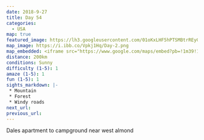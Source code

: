```yaml
---
date: 2018-9-27
title: Day 54
categories:
  - USA
map: true
featured_image: https://lh3.googleusercontent.com/01oKxLHF5hPTSMBtrREyGsynHURQZVqBY0A0UNIMemVAkRiFlLXwDSq0YCOysyXsXN3m05Tz_Kya9eIxhz3Yrw_58qm4S8r4twTY85wRfm0yofB9zkHna8Zj1udwVLvvMgr-M-TBBvzDkAL3DttR8ScRwdu3oUduVOZbj30GVDBx7CBxBLkUR9SdEJnQUzgAM7-KlLAKbiiXk0sleH9V-a-7cbFAEH473m52UASkKu9ecu63WlOmN9cFBNmssLkjgMAChVAivhxo_RfrE7voxNLAQuHsANvmhYc4uXtRPv5kdqIqrnhSSY0N95APyNx2RN0Glj9t_iuguVGSoK1zqumqwoA9tW8nI79aCtAysERP3Wd3T6iMe9tr0ntRyiwEqhiTKc5Bl7AV8VK2fzEVcLnB_Ai0_9bUFmi6mA9UA9bVpFddMp0VnmLTBuW_Qf8axlv8oZPwBQca9QxJqDkQjOw0lDNIJN2208eyy9MqdoXQ2ikwIp3sGHhsJydzHHCur-ItlzlwR3sxku9636htm9ht6x9kS8u_t5I0JJQT44_cYzOw9AxYM7UPrZXLWsqYoN_gynaEEU8tBpQ_Dc25E_WSmtBGyKXmn8EpDMailTFe-oFpE0XHzmU_0IiOX6NXZAMNm516fRTGaeP1u1ZANx_avKvGStj9WvPiQ_Afn7KQRP_-=w1631-h954-no
map_image: https://i.ibb.co/Vpkj1Hq/Day-2.png
map_embedded: <iframe src="https://www.google.com/maps/embed?pb=!1m39!1m12!1m3!1d747506.5720801825!2d-79.40106630029348!3d42.95830976323036!2m3!1f0!2f0!3f0!3m2!1i1024!2i768!4f13.1!4m24!3e0!4m5!1s0x882b35004dfab197%3A0x35830b1a100f4ec1!2s35%20Lisgar%20St%2C%20Toronto%2C%20ON%2C%20Canada!3m2!1d43.641727499999995!2d-79.4228747!4m5!1s0x89d3445eec824db9%3A0x46d2c56156bda288!2sNiagara%20Falls%2C%20ON%2C%20Canada!3m2!1d43.0895577!2d-79.0849436!4m5!1s0x89d223fd38c2bbd5%3A0x6edbabe3274b4190!2sAngelica%2C%20NY%2C%20United%20States!3m2!1d42.3067345!2d-78.0158388!4m4!2s42.2778861%2C-77.8533944!3m2!1d42.277886099999996!2d-77.8533944!5e0!3m2!1sen!2sau!4v1577503874386!5m2!1sen!2sau" width="100%" height="500" frameborder="0" style="border:0;" allowfullscreen=""></iframe>
distance: 200km
conditions: Sunny
difficulty (1-5): 1 
amaze (1-5): 1
fun (1-5): 1
sights_markdown: |-
 * Mountain
 * Forest
 * Windy roads
next_url:
previous_url:
---
```

Dales apartment to campground near west almond


